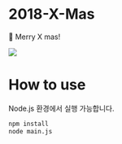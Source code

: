 # 2018-X-Mas
🎄 Merry X mas!

<img src="https://user-images.githubusercontent.com/26512984/54033126-d4d50000-41f6-11e9-93f7-da91a0e0521c.png">

# How to use

Node.js 환경에서 실행 가능합니다.

```bash
npm install
node main.js
```
